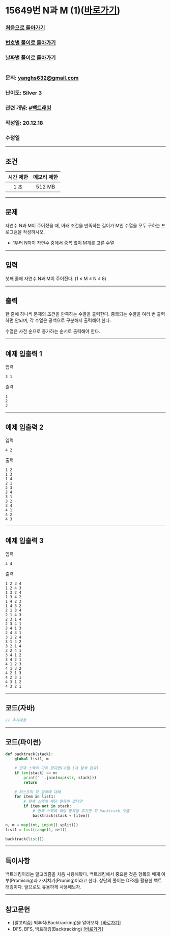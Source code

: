 # 15649번 N과 M (1)([바로가기](https://www.acmicpc.net/problem/15649))

### [처음으로 돌아가기](/README.md)
### [번호별 풀이로 돌아가기](README.md)
### [날짜별 풀이로 돌아가기](/Sort%20by%20date.md)
#
### 문의: yanghs632@gmail.com
### 난이도: Silver 3
### 관련 개념: [#백트래킹](https://www.acmicpc.net/problemset?sort=ac_desc&algo=5)
### 작성일: 20.12.18
### 수정일

---
## 조건
시간 제한|메모리 제한|
:---:|:---:
1 초|512 MB

---
## 문제
자연수 N과 M이 주어졌을 때, 아래 조건을 만족하는 길이가 M인 수열을 모두 구하는 프로그램을 작성하시오.

- 1부터 N까지 자연수 중에서 중복 없이 M개를 고른 수열

---
## 입력
첫째 줄에 자연수 N과 M이 주어진다. (1 ≤ M ≤ N ≤ 8)

---
## 출력
한 줄에 하나씩 문제의 조건을 만족하는 수열을 출력한다. 중복되는 수열을 여러 번 출력하면 안되며, 각 수열은 공백으로 구분해서 출력해야 한다.

수열은 사전 순으로 증가하는 순서로 출력해야 한다.

---
## 예제 입출력 1
입력
```
3 1
```

출력
```
1
2
3
```

---
## 예제 입출력 2
입력
```
4 2
```

출력
```
1 2
1 3
1 4
2 1
2 3
2 4
3 1
3 2
3 4
4 1
4 2
4 3
```

---
## 예제 입출력 3
입력
```
4 4
```

출력
```
1 2 3 4
1 2 4 3
1 3 2 4
1 3 4 2
1 4 2 3
1 4 3 2
2 1 3 4
2 1 4 3
2 3 1 4
2 3 4 1
2 4 1 3
2 4 3 1
3 1 2 4
3 1 4 2
3 2 1 4
3 2 4 1
3 4 1 2
3 4 2 1
4 1 2 3
4 1 3 2
4 2 1 3
4 2 3 1
4 3 1 2
4 3 2 1
```

---
## 코드(자바)
```java
// 추가예정
```

---
## 코드(파이썬)
```python
def backtrack(stack):
    global list1, m

    # 현재 스택이 가득 찼다면(수열 1개 탐색 완료)
    if len(stack) == m:
        print(' '.join(map(str, stack)))
        return
    
    # 리스트의 각 항목에 대해
    for item in list1:
        # 현재 스택에 해당 항목이 없다면
        if item not in stack:
            # 현재 스택에 해당 항목을 추가한 뒤 backtrack 호출
            backtrack(stack + [item])

n, m = map(int, input().split())
list1 = list(range(1, n+1))

backtrack(list())
```

---
## 특이사항
백트래킹이라는 알고리즘을 처음 사용해봤다. 백트래킹에서 중요한 것은 항목의 배재 여부(Promising)과 가지치기(Pruning)이라고 한다. 상단의 풀이는 DFS를 활용한 백트래킹이다. 앞으로도 유용하게 사용해보자.

---
## 참고문헌
- \[알고리즘\] 되추적(Backtracking)을 알아보자. \[[바로가기](https://idea-sketch.tistory.com/29)\]
- DFS, BFS, 백트래킹(Backtracking) \[[바로가기](https://velog.io/@leobit/DFS-BFS-%EB%B0%B1%ED%8A%B8%EB%9E%98%ED%82%B9Backtracking)\]
